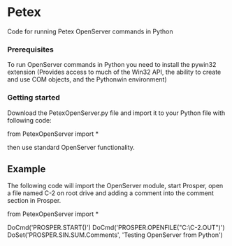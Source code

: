 # Petex
Code for running Petex OpenServer commands in Python

### Prerequisites

To run OpenServer commands in Python you need to install the pywin32 extension (Provides access to much of the Win32 API, the ability to create and use COM objects, and the Pythonwin environment)

### Getting started

Download the PetexOpenServer.py file and import it to your Python file with following code:

from PetexOpenServer import *

then use standard OpenServer functionality.

## Example 

The following code will import the OpenServer module, start Prosper, open a file named C-2 on root drive and adding a comment into the comment section in Prosper.

from PetexOpenServer import *

DoCmd('PROSPER.START()')
DoCmd('PROSPER.OPENFILE("C:\C-2.OUT")')
DoSet('PROSPER.SIN.SUM.Comments', 'Testing OpenServer from Python')
